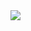 <img src="https://i.ibb.co/pXbSsP6/Screenshot-2021-07-12-14-31-49-174-com-whatsapp-2.png"/>
<img src="https://i.ibb.co/pXbSsP6/Screenshot-2021-07-12-14-31-49-174-com-whatsapp-2.png


